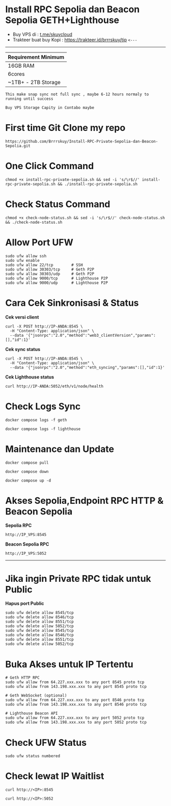 # Install RPC Sepolia dan Beacon Sepolia GETH+Lighthouse
- Buy VPS di : [t.me/skuycloud](t.me/skuycloud)
- Trakteer buat buy Kopi : https://trakteer.id/brrrskuy/tip `<---`
---------------------------------------------
| **Requirement Minimum**         |
|-------------------------|
|  16GB RAM                |
|  6cores                
|  ~1TB+ - 2TB Storage                |

`This make snap sync not full sync , maybe 6-12 hours normaly to running until success`

`Buy VPS Storage Capity in Contabo maybe`

# First time Git Clone my repo
```
https://github.com/Brrrskuy/Install-RPC-Private-Sepolia-dan-Beacon-Sepolia.git
```
# One Click Command
```
chmod +x install-rpc-private-sepolia.sh && sed -i 's/\r$//' install-rpc-private-sepolia.sh && ./install-rpc-private-sepolia.sh
```
# Check Status Command
```
chmod +x check-node-status.sh && sed -i 's/\r$//' check-node-status.sh && ./check-node-status.sh
```
# Allow Port UFW
```
sudo ufw allow ssh
sudo ufw enable
sudo ufw allow 22/tcp        # SSH
sudo ufw allow 30303/tcp     # Geth P2P
sudo ufw allow 30303/udp     # Geth P2P
sudo ufw allow 9000/tcp      # Lighthouse P2P
sudo ufw allow 9000/udp      # Lighthouse P2P
```
# Cara Cek Sinkronisasi & Status
**Cek versi client**
```
curl -X POST http://IP-ANDA:8545 \
  -H "Content-Type: application/json" \
  --data '{"jsonrpc":"2.0","method":"web3_clientVersion","params":[],"id":1}'
```
**Cek sync status**
```
curl -X POST http://IP-ANDA:8545 \
  -H "Content-Type: application/json" \
  --data '{"jsonrpc":"2.0","method":"eth_syncing","params":[],"id":1}'
```
**Cek Lighthouse status**
```
curl http://IP-ANDA:5052/eth/v1/node/health
```
# Check Logs Sync 
```
docker compose logs -f geth
```
```
docker compose logs -f lighthouse
```
# Maintenance dan Update
```
docker compose pull
```
```
docker compose down
```
```
docker compose up -d
```
# Akses Sepolia,Endpoint RPC HTTP & Beacon Sepolia
**Sepolia RPC**
```
http://IP_VPS:8545
```
**Beacon Sepolia RPC**
```
http://IP_VPS:5052
```
--------------------
# Jika ingin Private RPC tidak untuk Public
**Hapus port Public**
```
sudo ufw delete allow 8545/tcp
sudo ufw delete allow 8546/tcp
sudo ufw delete allow 8551/tcp
sudo ufw delete allow 5052/tcp
sudo ufw delete allow 8545/tcp
sudo ufw delete allow 8546/tcp
sudo ufw delete allow 8551/tcp
sudo ufw delete allow 5052/tcp
```
# Buka Akses untuk IP Tertentu
```
# Geth HTTP RPC
sudo ufw allow from 64.227.xxx.xxx to any port 8545 proto tcp
sudo ufw allow from 143.198.xxx.xxx to any port 8545 proto tcp

# Geth WebSocket (optional)
sudo ufw allow from 64.227.xxx.xxx to any port 8546 proto tcp
sudo ufw allow from 143.198.xxx.xxx to any port 8546 proto tcp

# Lighthouse Beacon API
sudo ufw allow from 64.227.xxx.xxx to any port 5052 proto tcp
sudo ufw allow from 143.198.xxx.xxx to any port 5052 proto tcp
```
# Check UFW Status
```
sudo ufw status numbered
```
# Check lewat IP Waitlist
```
curl http://<IP>:8545
```
```
curl http://<IP>:5052
```
